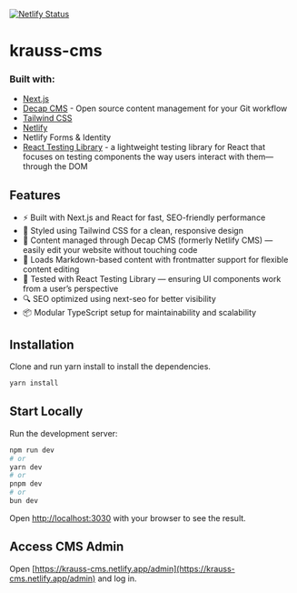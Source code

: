 [![Netlify Status](https://api.netlify.com/api/v1/badges/fc73f2ac-1b4c-46cf-bc35-b2b6e4101d3c/deploy-status)](https://app.netlify.com/sites/krauss-cms/deploys)

# krauss-cms

### Built with:

- [Next.js](https://nextjs.org)
- [Decap CMS](https://decapcms.org) - Open source content management for your Git workflow
- [Tailwind CSS](https://tailwindcss.com)
- [Netlify](https://www.netlify.com)
- Netlify Forms & Identity
- [React Testing Library](https://testing-library.com) - a lightweight testing library for React that focuses on testing components the way users interact with them—through the DOM

## Features

- ⚡ Built with Next.js and React for fast, SEO-friendly performance
- 🎨 Styled using Tailwind CSS for a clean, responsive design
- 📝 Content managed through Decap CMS (formerly Netlify CMS) — easily edit your website without touching code
- 🧠 Loads Markdown-based content with frontmatter support for flexible content editing
- 🧪 Tested with React Testing Library — ensuring UI components work from a user’s perspective
- 🔍 SEO optimized using next-seo for better visibility
- 📦 Modular TypeScript setup for maintainability and scalability

## Installation

Clone and run yarn install to install the dependencies.

```bash
yarn install
```

## Start Locally

Run the development server:

```bash
npm run dev
# or
yarn dev
# or
pnpm dev
# or
bun dev
```

Open [http://localhost:3030](http://localhost:3030) with your browser to see the result.

## Access CMS Admin

Open [https://krauss-cms.netlify.app/admin](https://krauss-cms.netlify.app/admin) and log in.
